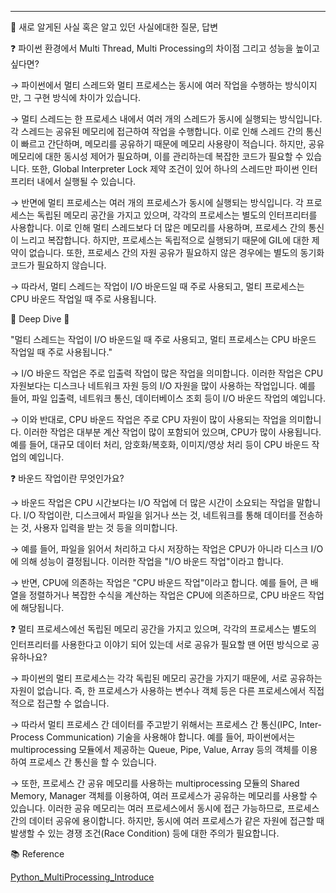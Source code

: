 
---

🍎 새로 알게된 사실 혹은 알고 있던 사실에대한 질문, 답변

❓ 파이썬 환경에서 Multi Thread, Multi Processing의 차이점 그리고 성능을 높이고 싶다면?

→ 파이썬에서 멀티 스레드와 멀티 프로세스는 동시에 여러 작업을 수행하는 방식이지만, 그 구현 방식에 차이가 있습니다.

→ 멀티 스레드는 한 프로세스 내에서 여러 개의 스레드가 동시에 실행되는 방식입니다. 각 스레드는 공유된 메모리에 접근하여 작업을 수행합니다. 이로 인해 스레드 간의 통신이 빠르고 간단하며, 메모리를 공유하기 때문에 메모리 사용량이 적습니다. 하지만, 공유 메모리에 대한 동시성 제어가 필요하며, 이를 관리하는데 복잡한 코드가 필요할 수 있습니다. 또한, Global Interpreter Lock 제약 조건이 있어 하나의 스레드만 파이썬 인터프리터 내에서 실행될 수 있습니다.

→ 반면에 멀티 프로세스는 여러 개의 프로세스가 동시에 실행되는 방식입니다. 각 프로세스는 독립된 메모리 공간을 가지고 있으며, 각각의 프로세스는 별도의 인터프리터를 사용합니다. 이로 인해 멀티 스레드보다 더 많은 메모리를 사용하며, 프로세스 간의 통신이 느리고 복잡합니다. 하지만, 프로세스는 독립적으로 실행되기 때문에 GIL에 대한 제약이 없습니다. 또한, 프로세스 간의 자원 공유가 필요하지 않은 경우에는 별도의 동기화 코드가 필요하지 않습니다.

→ 따라서, 멀티 스레드는 작업이 I/O 바운드일 때 주로 사용되고, 멀티 프로세스는 CPU 바운드 작업일 때 주로 사용됩니다.

🌊 Deep Dive 🌊 

"멀티 스레드는 작업이 I/O 바운드일 때 주로 사용되고, 멀티 프로세스는 CPU 바운드 작업일 때 주로 사용됩니다."

→ I/O 바운드 작업은 주로 입출력 작업이 많은 작업을 의미합니다. 이러한 작업은 CPU 자원보다는 디스크나 네트워크 자원 등의 I/O 자원을 많이 사용하는 작업입니다. 예를 들어, 파일 입출력, 네트워크 통신, 데이터베이스 조회 등이 I/O 바운드 작업의 예입니다.

→ 이와 반대로, CPU 바운드 작업은 주로 CPU 자원이 많이 사용되는 작업을 의미합니다. 이러한 작업은 대부분 계산 작업이 많이 포함되어 있으며, CPU가 많이 사용됩니다. 예를 들어, 대규모 데이터 처리, 암호화/복호화, 이미지/영상 처리 등이 CPU 바운드 작업의 예입니다.

❓ 바운드 작업이란 무엇인가요?

→ 바운드 작업은 CPU 시간보다는 I/O 작업에 더 많은 시간이 소요되는 작업을 말합니다. I/O 작업이란, 디스크에서 파일을 읽거나 쓰는 것, 네트워크를 통해 데이터를 전송하는 것, 사용자 입력을 받는 것 등을 의미합니다.

→ 예를 들어, 파일을 읽어서 처리하고 다시 저장하는 작업은 CPU가 아니라 디스크 I/O에 의해 성능이 결정됩니다. 이러한 작업을 "I/O 바운드 작업"이라고 합니다.

→ 반면, CPU에 의존하는 작업은 "CPU 바운드 작업"이라고 합니다. 예를 들어, 큰 배열을 정렬하거나 복잡한 수식을 계산하는 작업은 CPU에 의존하므로, CPU 바운드 작업에 해당됩니다.

❓ 멀티 프로세스에선 독립된 메모리 공간을 가지고 있으며, 각각의 프로세스는 별도의 인터프리터를 사용한다고 이야기 되어 있는데 서로 공유가 필요할 땐 어떤 방식으로 공유하나요?

→ 파이썬의 멀티 프로세스는 각각 독립된 메모리 공간을 가지기 때문에, 서로 공유하는 자원이 없습니다. 즉, 한 프로세스가 사용하는 변수나 객체 등은 다른 프로세스에서 직접적으로 접근할 수 없습니다.

→ 따라서 멀티 프로세스 간 데이터를 주고받기 위해서는 프로세스 간 통신(IPC, Inter-Process Communication) 기술을 사용해야 합니다. 예를 들어, 파이썬에서는 multiprocessing 모듈에서 제공하는 Queue, Pipe, Value, Array 등의 객체를 이용하여 프로세스 간 통신을 할 수 있습니다.

→ 또한, 프로세스 간 공유 메모리를 사용하는 multiprocessing 모듈의 Shared Memory, Manager 객체를 이용하여, 여러 프로세스가 공유하는 메모리를 사용할 수 있습니다. 이러한 공유 메모리는 여러 프로세스에서 동시에 접근 가능하므로, 프로세스 간의 데이터 공유에 용이합니다. 하지만, 동시에 여러 프로세스가 같은 자원에 접근할 때 발생할 수 있는 경쟁 조건(Race Condition) 등에 대한 주의가 필요합니다.


📚 Reference

[Python_MultiProcessing_Introduce](https://superfastpython.com/multiprocessing-pool-python/)